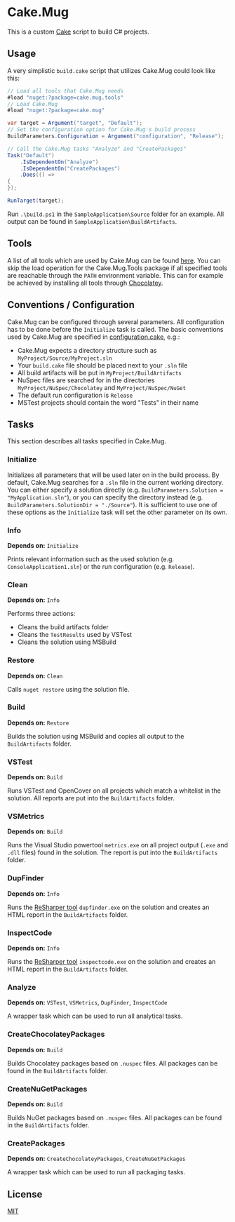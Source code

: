 # Cake.Mug

This is a custom [Cake](http://cakebuild.net/) script to build C# projects.

## Usage

A very simplistic `build.cake` script that utilizes Cake.Mug could look like this:

```csharp
// Load all tools that Cake.Mug needs
#load "nuget:?package=cake.mug.tools"
// Load Cake.Mug
#load "nuget:?package=cake.mug"

var target = Argument("target", "Default");
// Set the configuration option for Cake.Mug's build process
BuildParameters.Configuration = Argument("configuration", "Release");

// Call the Cake.Mug tasks "Analyze" and "CreatePackages"
Task("Default")
    .IsDependentOn("Analyze")
    .IsDependentOn("CreatePackages")
    .Does(() =>
{
});

RunTarget(target);

```

Run `.\build.ps1` in the `SampleApplication\Source` folder for an example. All output can be found in `SampleApplication\BuildArtifacts`.

## Tools

A list of all tools which are used by Cake.Mug can be found [here](Cake.Mug.Tools/Content/tools.cake). You can skip the load operation for the Cake.Mug.Tools package if all specified tools are reachable through the `PATH` environment variable. This can for example be achieved by installing all tools through [Chocolatey](http://chocolatey.org/).

## Conventions / Configuration

Cake.Mug can be configured through several parameters. All configuration has to be done before the `Initialize` task is called. The basic conventions used by Cake.Mug are specified in [configuration.cake](Cake.Mug/Content/configuration.cake), e.g.:

- Cake.Mug expects a directory structure such as `MyProject/Source/MyProject.sln`
- Your `build.cake` file should be placed next to your `.sln` file
- All build artifacts will be put in `MyProject/BuildArtifacts`
- NuSpec files are searched for in the directories `MyProject/NuSpec/Chocolatey` and `MyProject/NuSpec/NuGet`
- The default run configuration is `Release`
- MSTest projects should contain the word "Tests" in their name

## Tasks

This section describes all tasks specified in Cake.Mug.

### Initialize

Initializes all parameters that will be used later on in the build process. By default, Cake.Mug searches for a `.sln` file in the current working directory. You can either specify a solution directly (e.g. `BuildParameters.Solution = "MyApplication.sln"`), or you can specify the directory instead (e.g. `BuildParameters.SolutionDir = "./Source"`). It is sufficient to use one of these options as the `Initialize` task will set the other parameter on its own.

### Info

**Depends on:** `Initialize`

Prints relevant information such as the used solution (e.g. `ConsoleApplication1.sln`) or the run configuration (e.g. `Release`).

### Clean

**Depends on:** `Info`

Performs three actions:

- Cleans the build artifacts folder
- Cleans the `TestResults` used by VSTest
- Cleans the solution using MSBuild

### Restore

**Depends on:** `Clean`

Calls `nuget restore` using the solution file.

### Build

**Depends on:** `Restore`

Builds the solution using MSBuild and copies all output to the `BuildArtifacts` folder.

### VSTest

**Depends on:** `Build`

Runs VSTest and OpenCover on all projects which match a whitelist in the solution. All reports are put into the `BuildArtifacts` folder.

### VSMetrics

**Depends on:** `Build`

Runs the Visual Studio powertool `metrics.exe` on all project output (`.exe` and `.dll` files) found in the solution. The report is put into the `BuildArtifacts` folder.

### DupFinder

**Depends on:** `Info`

Runs the [ReSharper tool](https://www.jetbrains.com/resharper/features/command-line.html) `dupfinder.exe` on the solution and creates an HTML report in the `BuildArtifacts` folder.

### InspectCode

**Depends on:** `Info`

Runs the [ReSharper tool](https://www.jetbrains.com/resharper/features/command-line.html) `inspectcode.exe` on the solution and creates an HTML report in the `BuildArtifacts` folder.

### Analyze

**Depends on:** `VSTest`, `VSMetrics`, `DupFinder`, `InspectCode`

A wrapper task which can be used to run all analytical tasks.

### CreateChocolateyPackages

**Depends on:** `Build`

Builds Chocolatey packages based on `.nuspec` files. All packages can be found in the `BuildArtifacts` folder.

### CreateNuGetPackages

**Depends on:** `Build`

Builds NuGet packages based on `.nuspec` files. All packages can be found in the `BuildArtifacts` folder.

### CreatePackages

**Depends on:** `CreateChocolateyPackages`, `CreateNuGetPackages`

A wrapper task which can be used to run all packaging tasks.

## License

[MIT](http://opensource.org/licenses/MIT)
